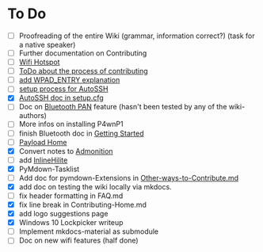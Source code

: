 # To Do

* [ ] Proofreading of the entire Wiki (grammar, information correct?) (task for a native speaker)
* [ ] Further documentation on Contributing
* [ ] [Wifi Hotspot](P4wnP1-W/Wifi-Hotspot.md)
* [ ] [ToDo about the process of contributing](Contributing-Subfolder/Other-Ways-to-Contribute.md)
* [ ] [add WPAD_ENTRY explanation](Getting-Started-Subfolder/Setup.cfg.md)
* [ ] [setup process for AutoSSH](P4wnP1-W/AutoSSH.md)
* [x] [AutoSSH doc in setup.cfg](Getting-Started-Subfolder/Setup.cfg.md)
* [ ] Doc on [Bluetooth PAN](P4wnP1-W/Bluetooth-Connectivity.md) feature (hasn't been tested by any of the wiki-authors)
* [ ] More infos on installing P4wnP1
* [ ] finish Bluetooth doc in [Getting Started](Getting-Started-Subfolder/Getting-Started.md)
* [ ] [Payload Home](Payload-Subfolder/Payload-Home.md)
* [x] Convert notes to [Admonition](https://squidfunk.github.io/mkdocs-material/extensions/admonition/)
* [ ] add [InlineHilite](https://facelessuser.github.io/pymdown-extensions/extensions/inlinehilite/)
* [x] PyMdown-Tasklist
* [ ] Add doc for pymdown-Extensions in [Other-ways-to-Contribute.md](Contributing-Subfolder/Other-Ways-to-Contribute.md)
* [x] add doc on testing the wiki locally via mkdocs.
* [ ] fix header formatting in FAQ.md
* [x] fix line break in Contributing-Home.md
* [x] add logo suggestions page
* [x] Windows 10 Lockpicker writeup
* [ ] Implement mkdocs-material as submodule
* [ ] Doc on new wifi features (half done)
